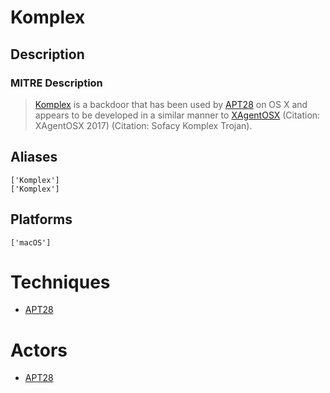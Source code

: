 
# Komplex

## Description

### MITRE Description

> [Komplex](https://attack.mitre.org/software/S0162) is a backdoor that has been used by [APT28](https://attack.mitre.org/groups/G0007) on OS X and appears to be developed in a similar manner to [XAgentOSX](https://attack.mitre.org/software/S0161) (Citation: XAgentOSX 2017) (Citation: Sofacy Komplex Trojan).

## Aliases

```
['Komplex']
['Komplex']
```

## Platforms

```
['macOS']
```

# Techniques


* [APT28](../techniques/APT28.md)


# Actors


* [APT28](../actors/APT28.md)

